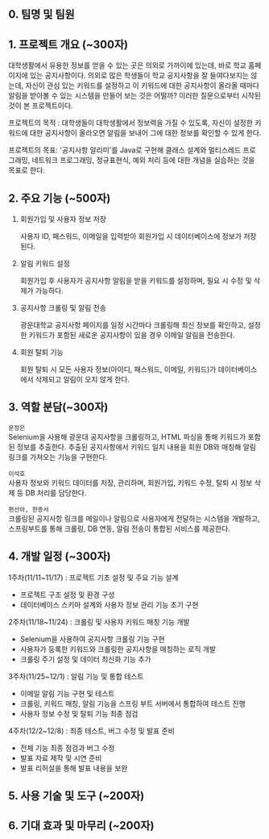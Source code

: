 ## 0. 팀명 및 팀원

## 1. 프로젝트 개요 (~300자)

대학생활에서 유용한 정보를 얻을 수 있는 곳은 의외로 가까이에 있는데, 바로 학교 홈페이지에 있는 공지사항이다. 의외로 많은 학생들이 학교 공지사항을 잘 들여다보지는 않는데, 자신이 관심 있는 키워드를 설정하고 이 키워드에 대한 공지사항이 올라올 때마다 알림을 받아볼 수 있는 시스템을 만들어 보는 것은 어떨까? 이러한 질문으로부터 시작된 것이 본 프로젝트이다.

프로젝트의 목적 : 대학생들이 대학생활에서 정보력을 가질 수 있도록, 자신이 설정한 키워드에 대한 공지사항이 올라오면 알림을 보내어 그에 대한 정보를 확인할 수 있게 한다.

프로젝트의 목표: '공지사항 알리미'를 Java로 구현해 클래스 설계와 멀티스레드 프로그래밍, 네트워크 프로그래밍, 정규표현식, 예외 처리 등에 대한 개념을 실습하는 것을 목표로 한다.

## 2. 주요 기능 (~500자)

1. 회원가입 및 사용자 정보 저장

   사용자 ID, 패스워드, 이메일을 입력받아 회원가입 시 데이터베이스에 정보가 저장된다.

2. 알림 키워드 설정

   회원가입 후 사용자가 공지사항 알림을 받을 키워드를 설정하며, 필요 시 수정 및 삭제가 가능하다.

3. 공지사항 크롤링 및 알림 전송

   광운대학교 공지사항 페이지를 일정 시간마다 크롤링해 최신 정보를 확인하고, 설정한 키워드가 포함된 새로운 공지사항이 있을 경우 이메일 알림을 전송한다.

4. 회원 탈퇴 기능

   회원 탈퇴 시 모든 사용자 정보(아이디, 패스워드, 이메일, 키워드)가 데이터베이스에서 삭제되고 알림이 오지 않게 한다.

## 3. 역할 분담(~300자)

`문정은`<br> Selenium을 사용해 광운대 공지사항을 크롤링하고, HTML 파싱을 통해 키워드가 포함된 정보를 추출한다. 추출된 공지사항에서 키워드 일치 내용을 회원 DB와 매칭해 알림 링크를 가져오는 기능을 구현한다.

`이석호`<br>사용자 정보와 키워드 데이터를 저장, 관리하며, 회원가입, 키워드 수정, 탈퇴 시 정보 삭제 등 DB 처리를 담당한다.

`편선아, 한종서`<br>크롤링된 공지사항 링크를 메일이나 알림으로 사용자에게 전달하는 시스템을 개발하고, 스프링부트를 통해 크롤링, DB 연동, 알림 전송이 통합된 서비스를 제공한다.

## 4. 개발 일정 (~300자)

1주차(11/11~11/17)
: 프로젝트 기초 설정 및 주요 기능 설계

- 프로젝트 구조 설정 및 환경 구성
- 데이터베이스 스키마 설계와 사용자 정보 관리 기능 초기 구현

2주차(11/18~11/24)
: 크롤링 및 사용자 키워드 매칭 기능 개발

- Selenium을 사용하여 공지사항 크롤링 기능 구현
- 사용자가 등록한 키워드와 크롤링한 공지사항을 매칭하는 로직 개발
- 크롤링 주기 설정 및 데이터 최신화 기능 추가

3주차(11/25~12/1)
: 알림 기능 및 통합 테스트

- 이메일 알림 기능 구현 및 테스트
- 크롤링, 키워드 매칭, 알림 기능을 스프링 부트 서버에서 통합하여 테스트 진행
- 사용자 정보 수정 및 탈퇴 기능 최종 점검

4주차(12/2~12/8)
: 최종 테스트, 버그 수정 및 발표 준비

- 전체 기능 최종 점검과 버그 수정
- 발표 자료 제작 및 시연 준비
- 발표 리허설을 통해 발표 내용을 보완


## 5. 사용 기술 및 도구 (~200자)

## 6. 기대 효과 및 마무리 (~200자)